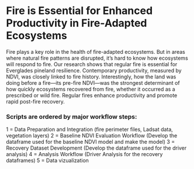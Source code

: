 # Fire is Essential for Enhanced Productivity in Fire-Adapted Ecosystems


Fire plays a key role in the health of fire-adapted ecosystems. But in areas where natural fire patterns are disrupted, it’s hard to know how ecosystems will respond to fire. Our research shows that regular fire is essential for Everglades pineland resilience. Contemporary productivity, measured by NDVI, was closely linked to fire history. Interestingly, how the land was doing before a fire—its pre-fire NDVI—was the strongest determinant of how quickly ecosystems recovered from fire, whether it occurred as a prescribed or wild fire. Regular fires enhance productivity and promote rapid post-fire recovery.

### Scripts are ordered by major workflow steps:
1 = Data Preparation and Integration (fire perimeter files, Ladsat data, vegetation layers)
2 = Baseline NDVI Evaluation Workflow (Develop the dataframe used for the baseline NDVI model and make the model)
3 = Recovery Dataset Development (Develop the dataframe used for the driver analysis)
4 = Analysis Workflow (Driver Analysis for the recovery dataframes)
5 = Data vizualization
